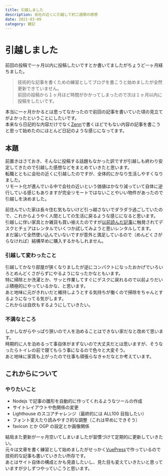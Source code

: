 ```yaml
---
title: 引越しました
description: 会社の近くに引越して約二週間の感想
date: 2021-03-09
category: 雑記
---
```


# 引越しました

前回の投稿で一ヶ月以内に投稿したいですとか書いてましたがちょうど一ヶ月経ちました。

> 技術的な記事を書くための練習としてブログを書こうと始めましたが全然更新できていません。  
> 前回の投稿から１ヶ月ほど時間がかかってしまったので次は１ヶ月以内に投稿をしたいです。

本当に一ヶ月かかるとは思ってなかったので前回の記事を書いていた頃の見立てがよかったということにしたいです。  
本来なら日記的な内容だけでなく[Zenn](https://zenn.dev)で書くほどでもない内容の記事を書こうと思って始めたのにほとんど日記のような感じになってます。

## 本題

前置きはさておき、そんなに投稿する話題もなかった訳ですが引越しも終わり安定してきたので引越した感想などをまとめていきたと思います。  
転職とともに会社の近くに引越したのですが、全体的にかなり生活しやすくなりました。  
リモート化が進んでいる中で会社の近いという価値はかなり減っていて自体に逆行している感じもありますが完全リモートではないことやいい物件があったので引越しを決めました。

前住んでいた家は長々住む気もないけど引っ越さないでダラダラ過ごしていたので、これからようやく人間としての生活に戻るような感じになると思います。
引越しに伴い家具とか雑貨も買い揃えたのですが[以前読んだ記事](https://shuymn.me/posts/2021-01-21-okamura-sylphy)に触発されてデスクとチェアはレンタルでいくつか試してみようと思いレンタルしてます。  
まだ届いて全然使い込んでいないですが意外と満足しているので（めんどくさがらなければ）結構早めに購入するかもしれません。

### 引越して変わったこと

引越してかなり部屋が狭くなりましたが逆にコンパクトになったおかげでいろいろとめんどくさがらずにやるようになったかなともいます。  
特に掃除とか洗濯とか、サッと作業してすぐにデスクに戻れるので以前よりだいぶ積極的にやっているかな、と思います。  
あと地味に元がきれいだと維持しようとする気持ちが働くので掃除をちゃんとするようになってる気がします。  
これからは自炊もするようにしていきたい。

### 不満なところ

しかしながらやっぱり狭いので人を泊めることはできない家だなと改めて思います。  
時期的に人を泊めるって事自体がまずないので大丈夫だとは思いますが、そうなったらトイレの前で寝てもらう事になるので色々と大変そう。  
あと地味に家賃も上がったので仕事も頑張らなきゃだなとか考えています。

## これからについて

### やりたいこと

- Nodejs で記事の雛形を自動的に作ってくれるようなツールの作成
- サイトレイアウトや色関係の変更
- Lighthouse のスコアチャレンジ（最終的には ALL100 目指したい）
- フォント変えたり読みやすさ的な調整（これは早めにできそう）
- favicon とか OGP の設定とか画像関係

結局また更新が一ヶ月空いてしまいましたが習慣づけて定期的に更新していきたい。  
元々は文章を書く練習として始めましたがせっかく[VuePress](https://vuepress.vuejs.org/)で作っているので技術的な記事も書いていきたい所存です。  
あとはサイト自体の構成とかも見直したいし、見た目も変えていきたいと思っていますが少しずつやっていこうと思います。
